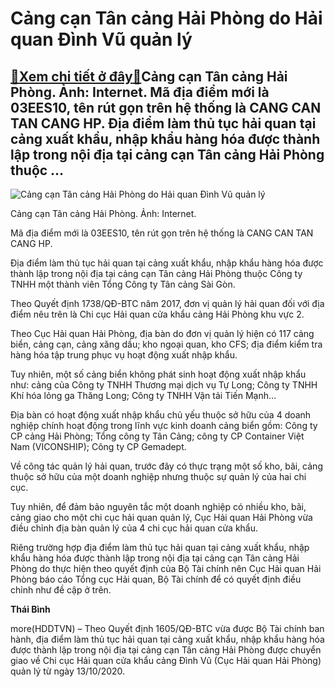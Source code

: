 Cảng cạn Tân cảng Hải Phòng do Hải quan Đình Vũ quản lý
=======================================================

[:gift:Xem chi tiết ở đây:gift:](https://hddtvn.com/cang-can-tan-cang-hai-phong-do-hai-quan-dinh-vu-quan-ly/)Cảng cạn Tân cảng Hải Phòng. Ảnh: Internet. Mã địa điểm mới là 03EES10, tên rút gọn trên hệ thống là CANG CAN TAN CANG HP. Địa điểm làm thủ tục hải quan tại cảng xuất khẩu, nhập khẩu hàng hóa được thành lập trong nội địa tại cảng cạn Tân cảng Hải Phòng thuộc …
--------------------------------------------------------------------------------------------------------------------------------------------------------------------------------------------------------------------------------------------------------------------





![Cảng cạn Tân cảng Hải Phòng do Hải quan Đình Vũ quản lý](https://hddtvn.com/wp-content/uploads/2021/01/4503_quan-ly-hai-quan-tai-cang-can-tan-cang-hai-phong-the-nao-21-.5946.jpg "Cảng cạn Tân cảng Hải Phòng do Hải quan Đình Vũ quản lý")


Cảng cạn Tân cảng Hải Phòng. Ảnh: Internet.



Mã địa điểm mới là 03EES10, tên rút gọn trên hệ thống là CANG CAN TAN CANG HP.


Địa điểm làm thủ tục hải quan tại cảng xuất khẩu, nhập khẩu hàng hóa được thành lập trong nội địa tại cảng cạn Tân cảng Hải Phòng thuộc Công ty TNHH một thành viên Tổng Công ty Tân cảng Sài Gòn.


Theo Quyết định 1738/QĐ-BTC năm 2017, đơn vị quản lý hải quan đối với địa điểm nêu trên là Chi cục Hải quan cửa khẩu cảng Hải Phòng khu vực 2.


Theo Cục Hải quan Hải Phòng, địa bàn do đơn vị quản lý hiện có 117 cảng biển, cảng cạn, cảng xăng dầu; kho ngoại quan, kho CFS; địa điểm kiểm tra hàng hóa tập trung phục vụ hoạt động xuất nhập khẩu.


Tuy nhiên, một số cảng biển không phát sinh hoạt động xuất nhập khẩu như: cảng của Công ty TNHH Thương mại dịch vụ Tự Long; Công ty TNHH Khí hóa lỏng ga Thăng Long; Công ty TNHH Vận tải Tiến Mạnh…


Địa bàn có hoạt động xuất nhập khẩu chủ yếu thuộc sở hữu của 4 doanh nghiệp chính hoạt động trong lĩnh vực kinh doanh cảng biển gồm: Công ty CP cảng Hải Phòng; Tổng công ty Tân Cảng; công ty CP Container Việt Nam (VICONSHIP); Công ty CP Gemadept.


Về công tác quản lý hải quan, trước đây có thực trạng một số kho, bãi, cảng thuộc sở hữu của một doanh nghiệp nhưng thuộc sự quản lý của hai chi cục.


Tuy nhiên, để đảm bảo nguyên tắc một doanh nghiệp có nhiều kho, bãi, cảng giao cho một chi cục hải quan quản lý, Cục Hải quan Hải Phòng vừa điều chỉnh địa bàn quản lý của 4 chi cục hải quan cửa khẩu.


Riêng trường hợp địa điểm làm thủ tục hải quan tại cảng xuất khẩu, nhập khẩu hàng hóa được thành lập trong nội địa tại cảng cạn Tân cảng Hải Phòng do thực hiện theo quyết định của Bộ Tài chính nên Cục Hải quan Hải Phòng báo cáo Tổng cục Hải quan, Bộ Tài chính để có quyết định điều chỉnh như đề cập ở trên.




**Thái Bình**



more(HDDTVN) – Theo Quyết định 1605/QĐ-BTC vừa được Bộ Tài chính ban hành, địa điểm làm thủ tục hải quan tại cảng xuất khẩu, nhập khẩu hàng hóa được thành lập trong nội địa tại cảng cạn Tân cảng Hải Phòng được chuyển giao về Chi cục Hải quan cửa khẩu cảng Đình Vũ (Cục Hải quan Hải Phòng) quản lý từ ngày 13/10/2020.

